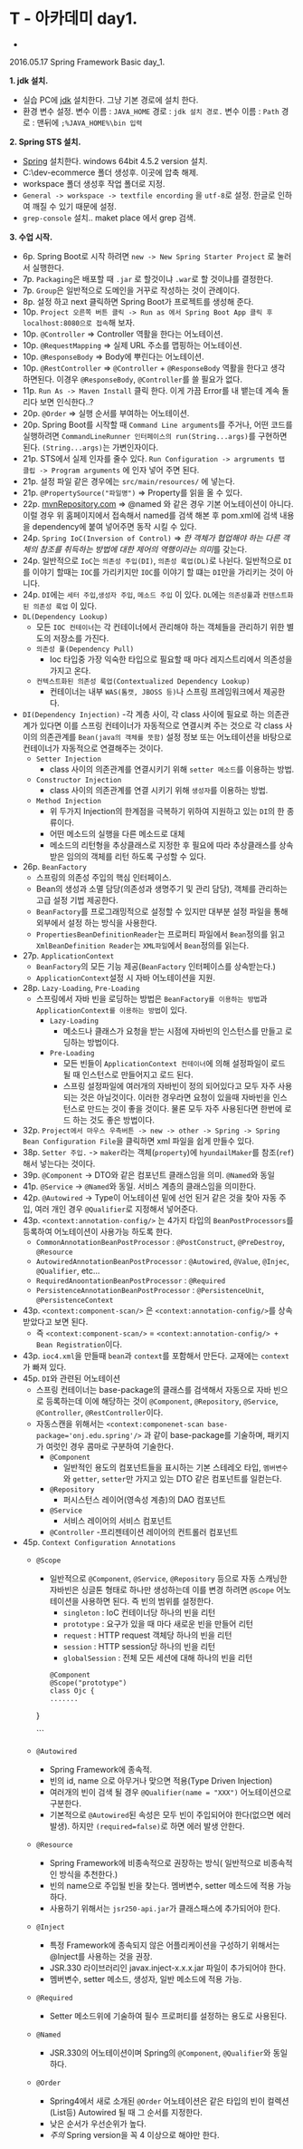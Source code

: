 # T - 아카데미 day1.
-
2016.05.17 Spring Framework Basic day_1.

<Strong>1. jdk 설치.</Strong>
  - 실습 PC에 [jdk](http://www.oracle.com/) 설치한다. 그냥 기본 경로에 설치 한다. 
  - 환경 변수 설정. 변수 이름 : `JAVA_HOME` 경로 : `jdk 설치 경로.` 변수 이름 : `Path` 경로 : 맨뒤에 `;%JAVA_HOME%\bin 입력`

<Strong>2. Spring STS 설치.</Strong>
  - [Spring](https://spring.io) 설치한다. windows 64bit 4.5.2 version 설치.
  - C:\dev-ecommerce 폴더 생성후. 이곳에 압축 해제.
  - workspace 폴더 생성후 작업 폴더로 지정.
  - `General -> workspace -> textfile encording` 을 `utf-8`로 설정. 한글로 인하여 깨질 수 있기 때문에 설정. 
  - `grep-console` 설치.. maket place 에서 grep 검색.

<Strong>3. 수업 시작.</Strong>
  - 6p. Spring Boot로 시작 하려면 `new -> New Spring Starter Project` 로 눌러서 실행한다.
  - 7p. `Packaging`은 배포할 때 `.jar` 로 할것이냐 `.war`로 할 것이냐를 결정한다.
  - 7p. `Group`은 일반적으로 도메인을 거꾸로 작성하는 것이 관례이다. 
  - 8p. 설정 하고 next 클릭하면 Spring Boot가 프로젝트를 생성해 준다. 
  - 10p. `Project 오른쪽 버튼 클릭 -> Run as 에서 Spring Boot App 클릭 후 localhost:8080으로 접속`해 보자. 
  - 10p. `@Controller` => Controller 역활을 한다는 어노테이션.
  - 10p. `@RequestMapping` => 실제 URL 주소를 맵핑하는 어노테이션.
  - 10p. `@ResponseBody` => Body에 뿌린다는 어노테이션.
  - 10p. `@RestController` => `@Controller` + `@ResponseBody` 역활을 한다고 생각 하면된다. 이경우 `@ResponseBody`, `@Controller`를 쓸 필요가 없다.
  - 11p. `Run As -> Maven Install` 클릭 한다. 이게 가끔 Error를 내 뱉는데 계속 돌리다 보면 인식한다..?
  - 20p. `@Order` => 실행 순서를 부여하는 어노테이션.
  - 20p. Spring Boot를 시작할 때 `Command Line arguments`를 주거나, 어떤 코드를 실행하려면 `CommandLineRunner 인터페이스의 run(String...args)`를 구현하면 된다. `(String...args)`는 가변인자이다.
  - 21p. STS에서 실제 인자를 줄수 있다. `Run Configuration -> argruments 탭 클립 -> Program arguments` 에 인자 넣어 주면 된다. 
  - 21p. 설정 파일 같은 경우에는 `src/main/resources/` 에 넣는다. 
  - 21p. `@PropertySource("파일명")` => Property를 읽을 올 수 있다. 
  - 22p. [mvnRepository.com](http://www.mvnrepository.com/) => @named 와 같은 경우 기본 어노테이션이 아니다. 이럴 경우 위 홈페이지에서 접속해서 named를 검색 해본 후 pom.xml에 검색 내용을 dependency에 붙여 넣어주면 동작 시킬 수 있다. 
  - 24p. `Spring IoC(Inversion of Control)` => *한 객체가 협업해야 하는 다른 객체의 참조를 취득하는 방법에 대한 제어의 역행이라는 의미*를 갖는다.
  - 24p. 일반적으로 `IoC`는 `의존성 주입(DI)`, `의존성 룩업(DL)`로 나뉜다. 일반적으로 `DI`를 이야기 할때는 `IOC`를 가리키지만 `IOC`를 이야기 할 떄는 `DI`만을 가리키는 것이 아니다. 
  - 24p. `DI`에는 `세터 주입`,`생성자 주입`, `메소드 주입` 이 있다. `DL`에는 `의존성풀`과 `컨텐스트화된 의존성 룩업` 이 있다.
  - `DL(Dependency Lookup)`
    - 모든 `IOC 컨테이너`는 각 컨테이너에서 관리해야 하는 객체들을 관리하기 위한 별도의 저장소를 가진다.
    - `의존성 풀(Dependency Pull)`
      - Ioc 타입중 가장 익숙한 타입으로 필요할 때 마다 레지스트리에서 의존성을 가지고 온다.
    - `컨텍스트화된 의존성 룩업(Contextualized Dependency Lookup)`
      - 컨테이너는 내부 `WAS(톰캣, JBOSS 등)`나 스프링 프레임워크에서 제공한다.
  - `DI(Dependency Injection)`
    -각 계층 사이, 각 class 사이에 필요로 하는 의존관계가 있다면 이를 스프링 컨테이너가 자동적으로 연결시켜 주는 것으로 각 class 사이의 의존관계를 `Bean(java의 객체를 뜻함)` 설정 정보 또는 어노테이션을 바탕으로 컨테이너가 자동적으로 연결해주는 것이다.
      - `Setter Injection`
        - class 사이의 의존관계를 연결시키기 위해 `setter 메소드`를 이용하는 방법.
      - `Constructor Injection`
        - class 사이의 의존관계를 연결 시키기 위해 `생성자`를 이용하는 방법.
      - `Method Injection`
        - 위 두가지 Injection의 한계점을 극복하기 위하여 지원하고 있는 `DI`의 한 종류이다.
        - 어떤 메소드의 실행을 다른 메소드로 대체
        - 메소드의 리턴형을 추상클래스로 지정한 후 필요에 따라 추상클래스를 상속받은 임의의 객체를 리턴 하도록 구성할 수 있다.
  - 26p. `BeanFactory`
    - 스프링의 의존성 주입의 핵심 인터페이스.
    - Bean의 생성과 소멸 담당(의존성과 생명주기 및 관리 담당), 객체를 관리하는 고급 설정 기법 제공한다.
    - `BeanFactory`를 프로그래밍적으로 설정할 수 있지만 대부분 설정 파일을 통해 외부에서 설정 하는 방식을 사용한다.
    - `PropertiesBeanDefinitionReader`는 프로퍼티 파일에서 `Bean`정의를 읽고 `XmlBeanDefinition Reader`는 `XML파일`에서 `Bean`정의를 읽는다. 
  - 27p. `ApplicationContext`
    - `BeanFactory`의 모든 기능 제공(`BeanFactory` 인터페이스를 상속받는다.)
    - `ApplicationContext`설정 시 자바 어노테이션을 지원.
  - 28p. `Lazy-Loading`, `Pre-Loading`
    - 스프링에서 자바 빈을 로딩하는 방법은 `BeanFactory를 이용하는 방법`과 `ApplicationContext를 이용하는 방법`이 있다.
      - `Lazy-Loading`
        - 메소드나 클래스가 요청을 받는 시점에 자바빈의 인스턴스를 만들고 로딩하는 방법이다.
      - `Pre-Loading`
        - 모든 빈들이 `ApplicationContext 컨테이너`에 의해 설정파일이 로드 될 때 인스턴스로 만들어지고 로드 된다.
        - 스프링 설정파일에 여러개의 자바빈이 정의 되어있다고 모두 자주 사용 되는 것은 아닐것이다. 이러한 경우라면 요청이 있을때 자바빈을 인스턴스로 만드는 것이 좋을 것이다. 물론 모두 자주 사용된다면 한번에 로드 하는 것도 좋은 방법이다. 
  - 32p. `Project에서 마우스 우측버튼 -> new -> other -> Spring -> Spring Bean Configuration File`을 클릭하면 xml 파일을 쉽게 만들수 있다.
  - 38p. `Setter 주입.` -> `maker`라는 객체(`property`)에 `hyundailMaker`를 참조(`ref`)해서 넣는다는 것이다.
  - 39p. `@Component` -> DTO와 같은 컴포넌트 클래스임을 의미. `@Named`와 동일
  - 41p. `@Service` -> `@Named`와 동일. 서비스 계층의 클래스임을 의미한다.
  - 42p. `@Autowired` -> Type이 어노테이션 밑에 선언 된거 같은 것을 찾아 자동 주입, 여러 개인 경우 `@Qualifier`로 지정해서 넣어준다.
  - 43p. `<context:annotation-config/>` 는 4가지 타입의 `BeanPostProcessors`를 등록하여 어노테이션이 사용가능 하도록 한다.
    - `CommonAnnotationBeanPostProcessor`      : `@PostConstruct`, `@PreDestroy`, `@Resource`
    - `AutowiredAnnotationBeanPostProcessor`   : `@Autowired`, `@Value`, `@Injec`, `@Qualifier`, etc...
    - `RequiredAnoontationBeanPostProcessor`   : `@Required`
    - `PersistenceAnnotationBeanPostProcessor` : `@PersistenceUnit`, `@PersistenceContext`
  - 43p. `<context:component-scan/>` 은 `<context:annotation-config/>`를 상속 받았다고 보면 된다.
    - 즉 `<context:component-scan/>` = `<context:annotation-config/> + Bean Registration`이다.
  - 43p. `ioc4.xml`을 만들때 `bean`과 `context`를 포함해서 만든다. 교재에는 `context`가 빠져 있다.
  - 45p. `DI`와 관련된 어노테이션
    - 스프링 컨테이너는 base-package의 클래스를 검색해서 자동으로 자바 빈으로 등록하는데 이에 해당하는 것이 `@Component`, `@Repository`, `@Service`, `@Controller`, `@RestController`이다.
    - 자동스캔을 위해서는 `<context:componenet-scan base-package='onj.edu.spring'/>` 과 같이 base-package를 기술하며, 패키지가 여럿인 경우 콤마로 구분하여 기술한다.
      - `@Component`
        - 일반적인 용도의 컴포넌트들을 표시하는 기본 스테레오 타입, `멤버변수`와 `getter`, `setter`만 가지고 있는 DTO 같은 컴포넌트를 일컫는다.
      - `@Repository`
        - 퍼시스턴스 레이어(영속성 계층)의 DAO 컴포넌트
      - `@Service`
        - 서비스 레이어의 서비스 컴포넌트
      - `@Controller`
        -프리젠테이션 레이어의 컨트롤러 컴포넌트
  - 45p. `Context Configuration Annotations`
    - `@Scope`
      - 일반적으로 `@Component`, `@Service`, `@Repository` 등으로 자동 스캐닝한 자바빈은 싱글톤 형태로 하나만 생성하는데 이를 변경 하려면 `@Scope` 어노테이션을 사용하면 된다. 즉 빈의 범위를 설정한다.
        - `singleton` : IoC 컨테이너당 하나의 빈을 리턴
        - `prototype` : 요구가 있을 때 마다 새로운 빈을 만들어 리턴
        - `request` : HTTP request 객체당 하나의 빈을 리턴
        - `session` : HTTP session당 하나의 빈을 리턴
        - `globalSession` : 전체 모든 세션에 대해 하나의 빈을 리턴
        ```
        @Component
        @Scope("prototype")
        class Ojc {
        .......
      }

        <bean id="ojc" class = "oraclejava.edu.Ojc" scope="prototype"/>
        ```
    - `@Autowired`
      - Spring Framework에 종속적.
      - 빈의 id, name 으로 아무거나 맞으면 적용(Type Driven Injection)
      - 여러개의 빈이 검색 될 경우 `@Qualifier(name = "XXX")` 어노테이션으로 구분한다.
      - 기본적으로 `@Autowired`된 속성은 모두 빈이 주입되어야 한다(없으면 에러 발생). 하지만 `(required=false)`로 하면 에러 발생 안한다.
    - `@Resource`
      - Spring Framework에 비종속적으로 권장하는 방식( 일반적으로 비종속적인 방식을 추천한다.)
      - 빈의 name으로 주입될 빈을 찾는다. 멤버변수, setter 메소드에 적용 가능하다.
      - 사용하기 위해서는 `jsr250-api.jar`가 클래스패스에 추가되어야 한다.
    - `@Inject`
      - 특정 Framework에 종속되지 않은 어플리케이션을 구성하기 위해서는 @Inject를 사용하는 것을 권장.
      - JSR.330 라이브러리인 javax.inject-x.x.x.jar 파일이 추가되어야 한다.
      - 멤버변수, setter 메소드, 생성자, 일반 메소드에 적용 가능.
    - `@Required`
      - Setter 메소드위에 기술하여 필수 프로퍼티를 설정하는 용도로 사용된다. 
    - `@Named`
      - JSR.330의 어노테이션이며 Spring의 `@Component`, `@Qualifier`와 동일하다. 
    - `@Order`
      - Spring4에서 새로 소개된 `@Order` 어노테이션은 같은 타입의 빈이 컬렉션(List등) Autowired 될 때 그 순서를 지정한다. 
      - 낮은 순서가 우선순위가 높다.
      - *주의* Spring version을 꼭 4 이상으로 해야만 한다. 
